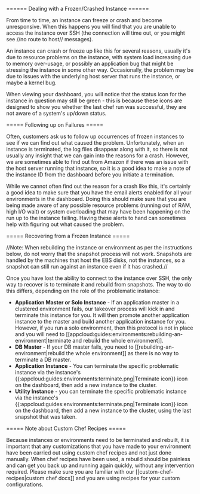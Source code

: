 ====== Dealing with a Frozen/Crashed Instance ======

From time to time, an instance can freeze or crash and become unresponsive. When this happens you will find that you are unable to access the instance over SSH (the connection will time out, or you might see //no route to host// messages).

An instance can crash or freeze up like this for several reasons, usually it's due to resource problems on the instance, with system load increasing due to memory over-usage, or possibly an application bug that might be stressing the instance in some other way. Occasionally, the problem may be due to issues with the underlying host server that runs the instance, or maybe a kernel bug.

When viewing your dashboard, you will notice that the status icon for the instance in question may still be green - this is because these icons are designed to show you whether the last chef run was successful, they are not aware of a system's up/down status.


===== Following up on Failures =====

Often, customers ask us to follow up occurrences of frozen instances to see if we can find out what caused the problem. Unfortunately, when an instance is terminated, the log files disappear along with it, so there is not usually any insight that we can gain into the reasons for a crash. However, we are sometimes able to find out from Amazon if there was an issue with the host server running that instance, so it is a good idea to make a note of the instance ID from the dashboard before you initiate a termination.

While we cannot often find out the reason for a crash like this, it's certainly a good idea to make sure that you have the email alerts enabled for all your environments in the dashboard. Doing this should make sure that you are being made aware of any possible resource problems (running out of RAM, high I/O wait) or system overloading that may have been happening on the run up to the instance failing. Having these alerts to hand can sometimes help with figuring out what caused the problem.


===== Recovering from a Frozen Instance =====

//Note: When rebuilding the instance or environment as per the instructions below, do not worry that the snapshot process will not work. Snapshots are handled by the machines that host the EBS disks, not the instances, so a snapshot can still run against an instance even if it has crashed.//

Once you have lost the ability to connect to the instance over SSH, the only way to recover is to terminate it and rebuild from snapshots. The way to do this differs, depending on the role of the problematic instance:

  * **Application Master or Solo Instance** - If an application master in a clustered environment fails, our takeover process will kick in and terminate this instance for you. It will then promote another application instance to the master and build another application instance for you. However, if you run a solo environment, then this protocol is not in place and you will need to [[appcloud:guides:environments:rebuilding-an-environment|terminate and rebuild the whole environment]].
  * **DB Master** - If your DB master fails, you need to [[rebuilding-an-environment|rebuild the whole environment]] as there is no way to terminate a DB master.
  * **Application Instance** - You can terminate the specific problematic instance via the instance's {{:appcloud:guides:environments:terminate.png|Terminate icon}} icon on the dashboard, then add a new instance to the cluster.
  * **Utility Instance** - you can terminate the specific problematic instance via the instance's {{:appcloud:guides:environments:terminate.png|Terminate icon}} icon on the dashboard, then add a new instance to the cluster, using the last snapshot that was taken.


===== Note about Custom Chef Recipes =====

Because instances or environments need to be terminated and rebuilt, it is important that any customizations that you have made to your environment have been carried out using custom chef recipes and not just done manually. When chef recipes have been used, a rebuild should be painless and can get you back up and running again quickly, without any intervention required. Please make sure you are familiar with our [[custom-chef-recipes|custom chef docs]] and you are using recipes for your custom configurations.

